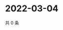 # 2022-03-04

共 0 条

<!-- BEGIN WEIBO -->
<!-- 最后更新时间 Fri Mar 04 2022 05:13:14 GMT+0800 (China Standard Time) -->

<!-- END WEIBO -->
